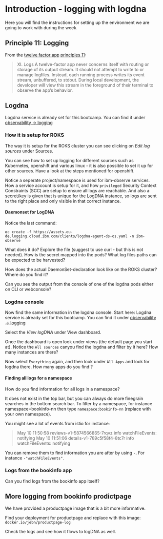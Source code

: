 # Introduction - logging with logdna

Here you will find the instructions for setting up the environment we are going to work with during the week.


## Principle 11: Logging
From the [twelve factor app](https://12factor.net/) [principles 11](https://12factor.net/logs):

>XI. Logs
>A twelve-factor app never concerns itself with routing or storage of its output stream.
> It should not attempt to write to or manage logfiles.
> Instead, each running process writes its event stream, unbuffered, to stdout.
> During local development, the developer will view this stream in the foreground of their terminal to observe the app’s behavior.

## Logdna
Logdna service is already set for this bootcamp. You can find it under [observability -> logging](https://cloud.ibm.com/observe/logging)

### How it is setup for ROKS
The way it is setup for the ROKS cluster you can see clicking on *Edit log sources* under Sources. 

You can see how to set up logging for different sources such as Kubernetes, openshift and various linux - it is also possible to set it up for other sources.
Have a look at the steps mentioned for openshift.

Notice a seperate project/namespace is used for ibm-observe services. How a service account is setup for it, and how `privileged` Security Context Constraints (SCC) are setup to ensure all logs are reachable.
And also a secret/key is given that is unique for the LogDNA instance, so logs are sent to the right place and only visible in that correct instance.

#### Daemonset for LogDNA
Notice the last command:
```
oc create -f https://assets.eu-de.logging.cloud.ibm.com/clients/logdna-agent-ds-os.yaml -n ibm-observe
```

What does it do?
Explore the file (suggest to use curl - but this is not needed).
How is the secret mapped into the pods?
What log files paths can be expected to be harvested?

How does the actual DaemonSet-declaration look like on the ROKS cluster? Where do you find it?

Can you see the output from the console of one of the logdna pods either on CLI or webconsole?

### Logdna console
Now find the same information in the logdna console.
Start here: Logdna service is already set for this bootcamp. You can find it under [observability -> logging](https://cloud.ibm.com/observe/logging)

Select the *View logDNA* under View dashboard.

Once the dashboard is open look under views (the default page you start at). Notice the `All sources` canyou find the logdna and filter by it here? How many instances are there?

Now select `Everything` again, and then look under `All Apps` and look for logdna there. How many apps do you find ?

#### Finding all logs for a namespace
How do you find information for all logs in a namespace?

It does not exist in the top bar, but you can always do more finegrain searches in the bottom search bar.
To filter by a namespace, for instance namespace=bookinfo-nn then type `namespace:bookinfo-nn` (replace with your own namespace).

You might see a lot of events from istio for instance:
> May 10 11:50:58 reviews-v1-5874566865-7rqvz info watchFileEvents: notifying
> May 10 11:51:06 details-v1-789c5f58f4-8tc7r info watchFileEvents: notifying

You can remove them to find information you are after by using `-`. For instance `-"watchFileEvents"`.

### Logs from the bookinfo app
Can you find logs from the bookinfo app itself?


## More logging from bookinfo prodictpage
We have provided a productpage image that is a bit more informative.

Find your deployment for productpage and replace with this image: `docker.io/jebn/productpage-log`

Check the logs and see how it flows to logDNA as well.

